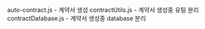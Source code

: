 auto-contract.js - 계약서 생성
contractUtils.js - 계약서 생성중 유틸 분리
contractDatabase.js - 계약서 생성중 database 분리




